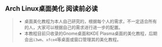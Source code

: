 ## Arch Linux桌面美化 阅读前必读

> - 桌面美化教程为本人自己研究的，根据每个人的需求，不一定适合所有的人，大家可以根据自己的需求进行进一步的配置。
> - 本教程目前只收录的Gnome桌面和KDE Plasma桌面的美化教程，后期会出`i3wm`、`xfce4`等桌面或窗口管理其的美化教程。